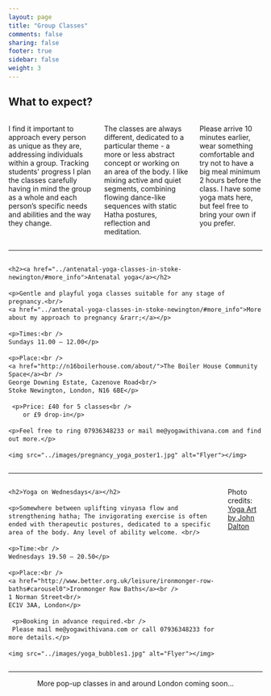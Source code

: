 ```yaml
---
layout: page
title: "Group Classes"
comments: false
sharing: false
footer: true
sidebar: false
weight: 3
---
```


## What to expect?

<div class="columns">

<p>I find it important to approach every person as unique as they are, addressing individuals within a group. Tracking students' progress I plan the classes carefully having in mind the group as a whole and each person’s specific needs and abilities and the way they change.</p>

<p>The classes are always different, dedicated to a particular theme -  a more or less abstract concept or working on an area of the body. I like mixing active and quiet segments, combining flowing dance-like sequences with static Hatha postures, reflection and meditation.</p>
	
<p>Please arrive 10 minutes earlier, wear something comfortable and try not to have a big meal minimum 2 hours before the class. I have some yoga mats here, but feel free to bring your own if you prefer.</p>

</div>

___________________

<div class="columns">

    <h2><a href="../antenatal-yoga-classes-in-stoke-newington/#more_info">Antenatal yoga</a></h2>
    
    <p>Gentle and playful yoga classes suitable for any stage of pregnancy.<br/>
    <a href="../antenatal-yoga-classes-in-stoke-newington/#more_info">More about my approach to pregnancy &rarr;</a></p>

    <p>Times:<br />
    Sundays 11.00 – 12.00</p>

    <p>Place:<br />
    <a href="http://n16boilerhouse.com/about/">The Boiler House Community Space</a><br />
    George Downing Estate, Cazenove Road<br/>
    Stoke Newington, London, N16 6BE</p>
    
     <p>Price: £40 for 5 classes<br />
    	or £9 drop-in</p>

    <p>Feel free to ring 07936348233 or mail me@yogawithivana.com and find out more.</p>

    <img src="../images/pregnancy_yoga_poster1.jpg" alt="Flyer"></img>

</div>

___________________

<div class="columns">

    <h2>Yoga on Wednesdays</a></h2>
    
    <p>Somewhere between uplifting vinyasa flow and strengthening hatha; The invigorating exercise is often ended with therapeutic postures, dedicated to a specific area of the body. Any level of ability welcome. <br/>

    <p>Time:<br />
    Wednesdays 19.50 – 20.50</p>

    <p>Place:<br />
    <a href="http://www.better.org.uk/leisure/ironmonger-row-baths#carousel0">Ironmonger Row Baths</a><br />
    1 Norman Street<br/>
    EC1V 3AA, London</p>
    
     <p>Booking in advance required.<br /> 
     Please mail me@yogawithivana.com or call 07936348233 for more details.</p>
   
    <img src="../images/yoga_bubbles1.jpg" alt="Flyer"></img>

Photo credits: <a href="http://www.johndalton.me/category/art/yoga-art/">Yoga Art by John Dalton</a><br />
</div>

___________________



<div style="text-align: center;">

<p>More pop-up classes in and around London coming soon...</p>

</div>
